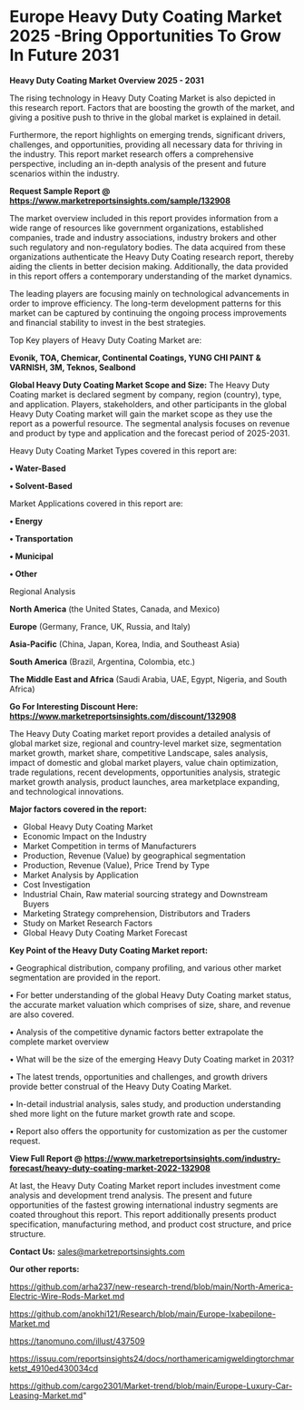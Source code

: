  # Europe Heavy Duty Coating Market 2025 -Bring Opportunities To Grow In Future 2031

<Strong> Heavy Duty Coating Market Overview 2025 - 2031</strong>

The rising technology in Heavy Duty Coating Market is also depicted in this research report. Factors that are boosting the growth of the market, and giving a positive push to thrive in the global market is explained in detail.

Furthermore, the report highlights on emerging trends, significant drivers, challenges, and opportunities, providing all necessary data for thriving in the industry. This report market research offers a comprehensive perspective, including an in-depth analysis of the present and future scenarios within the industry.

<strong>Request Sample Report @ <a href=https://www.marketreportsinsights.com/sample/132908>https://www.marketreportsinsights.com/sample/132908</a></strong>

The market overview included in this report provides information from a wide range of resources like government organizations, established companies, trade and industry associations, industry brokers and other such regulatory and non-regulatory bodies. The data acquired from these organizations authenticate the Heavy Duty Coating research report, thereby aiding the clients in better decision making. Additionally, the data provided in this report offers a contemporary understanding of the market dynamics.

The leading players are focusing mainly on technological advancements in order to improve efficiency. The long-term development patterns for this market can be captured by continuing the ongoing process improvements and financial stability to invest in the best strategies.

Top Key players of Heavy Duty Coating Market are:

<strong>Evonik, TOA, Chemicar, Continental Coatings, YUNG CHI PAINT & VARNISH, 3M, Teknos, Sealbond</strong>

<strong><b>Global Heavy Duty Coating Market Scope and Size:</b></strong>
The Heavy Duty Coating market is declared segment by company, region (country), type, and application. Players, stakeholders, and other participants in the global Heavy Duty Coating market will gain the market scope as they use the report as a powerful resource. The segmental analysis focuses on revenue and product by type and application and the forecast period of 2025-2031.

Heavy Duty Coating Market Types covered in this report are:

<strong>• Water-Based

• Solvent-Based</strong>

Market Applications covered in this report are:

<strong>• Energy

• Transportation

• Municipal

• Other</strong> 

Regional Analysis

<strong>North America</strong> (the United States, Canada, and Mexico)

<strong>Europe</strong> (Germany, France, UK, Russia, and Italy)

<strong>Asia-Pacific</strong> (China, Japan, Korea, India, and Southeast Asia)

<strong>South America</strong> (Brazil, Argentina, Colombia, etc.)

<strong>The Middle East and Africa</strong> (Saudi Arabia, UAE, Egypt, Nigeria, and South Africa)

<strong>Go For Interesting Discount Here: <a href=https://www.marketreportsinsights.com/discount/132908>https://www.marketreportsinsights.com/discount/132908</a></strong>

The Heavy Duty Coating market report provides a detailed analysis of global market size, regional and country-level market size, segmentation market growth, market share, competitive Landscape, sales analysis, impact of domestic and global market players, value chain optimization, trade regulations, recent developments, opportunities analysis, strategic market growth analysis, product launches, area marketplace expanding, and technological innovations.

<strong><b>Major factors covered in the report:</b></strong>
<ul>
  <li>Global Heavy Duty Coating Market </li>
  <li>Economic Impact on the Industry</li>
  <li>Market Competition in terms of Manufacturers</li>
  <li>Production, Revenue (Value) by geographical segmentation</li>
  <li>Production, Revenue (Value), Price Trend by Type</li>
  <li>Market Analysis by Application</li>
  <li>Cost Investigation</li>
  <li>Industrial Chain, Raw material sourcing strategy and Downstream Buyers</li>
  <li>Marketing Strategy comprehension, Distributors and Traders</li>
  <li>Study on Market Research Factors</li>
  <li>Global Heavy Duty Coating Market Forecast</li>
</ul>

<strong><b>Key Point of the Heavy Duty Coating Market report:</b></strong>

• Geographical distribution, company profiling, and various other market segmentation are provided in the report.

• For better understanding of the global Heavy Duty Coating market status, the accurate market valuation which comprises of size, share, and revenue are also covered.

• Analysis of the competitive dynamic factors better extrapolate the complete market overview

• What will be the size of the emerging Heavy Duty Coating market in 2031?

• The latest trends, opportunities and challenges, and growth drivers provide better construal of the Heavy Duty Coating Market.

• In-detail industrial analysis, sales study, and production understanding shed more light on the future market growth rate and scope.

• Report also offers the opportunity for customization as per the customer request.

<strong><b>View Full Report @ <a href=https://www.marketreportsinsights.com/industry-forecast/heavy-duty-coating-market-2022-132908>https://www.marketreportsinsights.com/industry-forecast/heavy-duty-coating-market-2022-132908</a></b></strong>


At last, the Heavy Duty Coating Market report includes investment come analysis and development trend analysis. The present and future opportunities of the fastest growing international industry segments are coated throughout this report. This report additionally presents product specification, manufacturing method, and product cost structure, and price structure.

<strong>Contact Us:</strong>
sales@marketreportsinsights.com

<strong>Our other reports:</strong>

<a href=https://github.com/arha237/new-research-trend/blob/main/North-America-Electric-Wire-Rods-Market.md>https://github.com/arha237/new-research-trend/blob/main/North-America-Electric-Wire-Rods-Market.md</a>

<a href=https://github.com/anokhi121/Research/blob/main/Europe-Ixabepilone-Market.md>https://github.com/anokhi121/Research/blob/main/Europe-Ixabepilone-Market.md</a>

<a href=https://tanomuno.com/illust/437509>https://tanomuno.com/illust/437509</a>

<a href=https://issuu.com/reportsinsights24/docs/northamericamigweldingtorchmarketst_4910ed430034cd>https://issuu.com/reportsinsights24/docs/northamericamigweldingtorchmarketst_4910ed430034cd</a>

<a href=https://github.com/cargo2301/Market-trend/blob/main/Europe-Luxury-Car-Leasing-Market.md>https://github.com/cargo2301/Market-trend/blob/main/Europe-Luxury-Car-Leasing-Market.md</a>"
